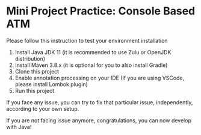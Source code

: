 # Mini Project Practice: Console Based ATM

Please follow this instruction to test your environment installation

1. Install Java JDK 11 (it is recommended to use Zulu or OpenJDK distribution)
2. Install Maven 3.8.x (it is optional for you to also install Gradle)
3. Clone this project
4. Enable annotation processing on your IDE (If you are using VSCode, please install Lombok plugin)
5. Run this project

If you face any issue, you can try to fix that particular issue, independently, according to your own setup.

If you are not facing issue anymore, congratulations, you can now develop with Java!
